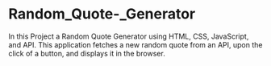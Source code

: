 # Random_Quote-_Generator
In this Project a Random Quote Generator using HTML, CSS, JavaScript, and API. This application fetches a new random quote from an API, upon the click of a button, and displays it in the browser.
